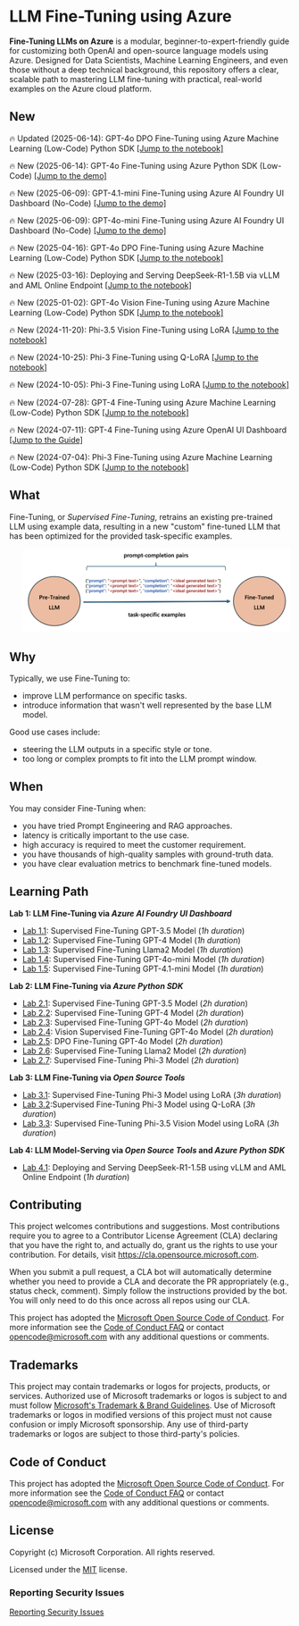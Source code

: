 # LLM Fine-Tuning using Azure 
**Fine-Tuning LLMs on Azure** is a modular, beginner-to-expert-friendly guide for customizing both OpenAI and open-source language models using Azure. Designed for Data Scientists, Machine Learning Engineers, and even those without a deep technical background, this repository offers a clear, scalable path to mastering LLM fine-tuning with practical, real-world examples on the Azure cloud platform.

## New
🔥 Updated (2025-06-14): GPT-4o DPO Fine-Tuning using Azure Machine Learning (Low-Code) Python SDK
<a href="labs/fine_tuning_notebooks/gpt_fine_tuning/gpt_4o_dpo_fine_tuning.ipynb">[Jump to the notebook]</a>

🔥 New (2025-06-14): GPT-4o Fine-Tuning using Azure Python SDK (Low-Code)
<a href="labs/fine_tuning_notebooks/gpt_fine_tuning/gpt_4o_fine_tuning.ipynb">[Jump to the demo]</a>

🔥 New (2025-06-09): GPT-4.1-mini Fine-Tuning using Azure AI Foundry UI Dashboard (No-Code)
<a href="labs/fine_tuning_dashboards/gpt_4.1_mini_fine_tuning_azure_ai_foundry_dashboard.md">[Jump to the demo]</a>

🔥 New (2025-06-09): GPT-4o-mini Fine-Tuning using Azure AI Foundry UI Dashboard (No-Code)
<a href="labs/fine_tuning_dashboards/gpt_4o_mini_fine_tuning_azure_ai_foundry_dashboard.md">[Jump to the demo]</a>

🔥 New (2025-04-16): GPT-4o DPO Fine-Tuning using Azure Machine Learning (Low-Code) Python SDK
<a href="labs/fine_tuning_notebooks/gpt_fine_tuning/gpt_4o_dpo_fine_tuning.ipynb">[Jump to the notebook]</a>

🔥 New (2025-03-16): Deploying and Serving DeepSeek-R1-1.5B via vLLM and AML Online Endpoint
<a href="labs/model_serving_notebooks/deploy_deepseek_r1_1.5b_qwen_via_vllm_and_aml_endpoint.ipynb">[Jump to the notebook]</a>

🔥 New (2025-01-02): GPT-4o Vision Fine-Tuning using Azure Machine Learning (Low-Code) Python SDK
<a href="labs/fine_tuning_notebooks/gpt_fine_tuning/gpt_4o_vision_fine_tuning.ipynb">[Jump to the notebook]</a>

🔥 New (2024-11-20): Phi-3.5 Vision Fine-Tuning using LoRA 
<a href="labs/fine_tuning_notebooks/phi_fine_tuning/phi_35_vision_instruct_fine_tuning_using_lora.ipynb">[Jump to the notebook]</a>

🔥 New (2024-10-25): Phi-3 Fine-Tuning using Q-LoRA 
<a href="labs/fine_tuning_notebooks/phi_fine_tuning/phi_3_mini_4k_instruct_fine_tuning_using_qlora.ipynb">[Jump to the notebook]</a>

🔥 New (2024-10-05): Phi-3 Fine-Tuning using LoRA 
<a href="labs/fine_tuning_notebooks/phi_fine_tuning/phi_3_mini_4k_instruct_fine_tuning_using_lora.ipynb">[Jump to the notebook]</a>

🔥 New (2024-07-28): GPT-4 Fine-Tuning using Azure Machine Learning (Low-Code) Python SDK
<a href="labs/fine_tuning_notebooks/gpt_fine_tuning/gpt_4_fine_tuning.ipynb">[Jump to the notebook]</a>

🔥 New (2024-07-11): GPT-4 Fine-Tuning using Azure OpenAI UI Dashboard
<a href="labs/fine_tuning_dashboards/gpt_4_fine_tuning_aoai_dashboard.md">[Jump to the Guide]</a>

🔥 New (2024-07-04): Phi-3 Fine-Tuning using Azure Machine Learning (Low-Code) Python SDK
<a href="labs/fine_tuning_notebooks/phi_fine_tuning/phi_3_mini_4k_instruct_fine_tuning.ipynb">[Jump to the notebook]</a>

## What
Fine-Tuning, or *Supervised Fine-Tuning*, retrains an existing pre-trained LLM using example data, resulting in a new "custom" fine-tuned LLM that has been optimized for the provided task-specific examples. 
<ol><img src="labs/images/screenshot-fine-tuning-illustration-diagram.png" alt="Screenshot of What is Fine-Tuning illustration diagram." width="600"/></ol>

## Why
Typically, we use Fine-Tuning to:
- improve LLM performance on specific tasks.
- introduce information that wasn't well represented by the base LLM model.

Good use cases include: 
- steering the LLM outputs in a specific style or tone.
- too long or complex prompts to fit into the LLM prompt window.

## When
You may consider Fine-Tuning when:
- you have tried Prompt Engineering and RAG approaches.
- latency is critically important to the use case.
- high accuracy is required to meet the customer requirement.
- you have thousands of high-quality samples with ground-truth data.
- you have clear evaluation metrics to benchmark fine-tuned models.

## Learning Path
**Lab 1: LLM Fine-Tuning via *Azure AI Foundry UI Dashboard***
- [Lab 1.1](labs/fine_tuning_dashboards/gpt_3_fine_tuning_aoai_dashboard.md): Supervised Fine-Tuning GPT-3.5 Model (*1h duration*)
- [Lab 1.2](labs/fine_tuning_dashboards/gpt_4_fine_tuning_aoai_dashboard.md): Supervised Fine-Tuning GPT-4 Model (*1h duration*)
- [Lab 1.3](labs/fine_tuning_dashboards/llama2_fine_tuning_aml_dashboard.md): Supervised Fine-Tuning Llama2 Model (*1h duration*)
- [Lab 1.4](labs/fine_tuning_dashboards/gpt_4o_mini_fine_tuning_azure_ai_foundry_dashboard.md): Supervised Fine-Tuning GPT-4o-mini Model (*1h duration*)
- [Lab 1.5](labs/fine_tuning_dashboards/gpt_4.1_mini_fine_tuning_azure_ai_foundry_dashboard.md): Supervised Fine-Tuning GPT-4.1-mini Model (*1h duration*)

**Lab 2: LLM Fine-Tuning via *Azure Python SDK***
- [Lab 2.1](labs/fine_tuning_notebooks/gpt_fine_tuning/gpt_35_turbo_fine_tuning.ipynb): Supervised Fine-Tuning GPT-3.5 Model (*2h duration*)
- [Lab 2.2](labs/fine_tuning_notebooks/gpt_fine_tuning/gpt_4_fine_tuning.ipynb): Supervised Fine-Tuning GPT-4 Model (*2h duration*)
- [Lab 2.3](labs/fine_tuning_notebooks/gpt_fine_tuning/gpt_4o_fine_tuning.ipynb): Supervised Fine-Tuning GPT-4o Model (*2h duration*)
- [Lab 2.4](labs/fine_tuning_notebooks/gpt_fine_tuning/gpt_4o_vision_fine_tuning.ipynb): Vision Supervised Fine-Tuning GPT-4o Model (*2h duration*)
- [Lab 2.5](labs/fine_tuning_notebooks/gpt_fine_tuning/gpt_4o_dpo_fine_tuning.ipynb): DPO Fine-Tuning GPT-4o Model (*2h duration*)
- [Lab 2.6](labs/fine_tuning_notebooks/llama_fine_tuning/llama_2_7b_fine_tuning.ipynb): Supervised Fine-Tuning Llama2 Model (*2h duration*)
- [Lab 2.7](labs/fine_tuning_notebooks/phi_fine_tuning/phi_3_mini_4k_instruct_fine_tuning.ipynb): Supervised Fine-Tuning Phi-3 Model (*2h duration*)

**Lab 3: LLM Fine-Tuning via *Open Source Tools***
- [Lab 3.1](labs/fine_tuning_notebooks/phi_fine_tuning/phi_3_mini_4k_instruct_fine_tuning_using_lora.ipynb): Supervised Fine-Tuning Phi-3 Model using LoRA (*3h duration*)
- [Lab 3.2](labs/fine_tuning_notebooks/phi_fine_tuning/phi_3_mini_4k_instruct_fine_tuning_using_qlora.ipynb):Supervised Fine-Tuning Phi-3 Model using Q-LoRA (*3h duration*)
- [Lab 3.3](labs/fine_tuning_notebooks/phi_fine_tuning/phi_35_vision_instruct_fine_tuning_using_lora.ipynb): Supervised Fine-Tuning Phi-3.5 Vision Model using LoRA (*3h duration*)

**Lab 4: LLM Model-Serving via *Open Source Tools* and *Azure Python SDK***
- [Lab 4.1](/labs/model_serving_notebooks/deploy_deepseek_r1_1.5b_qwen_via_vllm_and_aml_endpoint.ipynb): Deploying and Serving DeepSeek-R1-1.5B using vLLM and AML Online Endpoint (*1h duration*)

## Contributing
This project welcomes contributions and suggestions.  Most contributions require you to agree to a
Contributor License Agreement (CLA) declaring that you have the right to, and actually do, grant us
the rights to use your contribution. For details, visit https://cla.opensource.microsoft.com.

When you submit a pull request, a CLA bot will automatically determine whether you need to provide
a CLA and decorate the PR appropriately (e.g., status check, comment). Simply follow the instructions
provided by the bot. You will only need to do this once across all repos using our CLA.

This project has adopted the [Microsoft Open Source Code of Conduct](https://opensource.microsoft.com/codeofconduct/).
For more information see the [Code of Conduct FAQ](https://opensource.microsoft.com/codeofconduct/faq/) or
contact [opencode@microsoft.com](mailto:opencode@microsoft.com) with any additional questions or comments.

## Trademarks
This project may contain trademarks or logos for projects, products, or services. Authorized use of Microsoft 
trademarks or logos is subject to and must follow 
[Microsoft's Trademark & Brand Guidelines](https://www.microsoft.com/en-us/legal/intellectualproperty/trademarks/usage/general).
Use of Microsoft trademarks or logos in modified versions of this project must not cause confusion or imply Microsoft sponsorship.
Any use of third-party trademarks or logos are subject to those third-party's policies.

## Code of Conduct
This project has adopted the
[Microsoft Open Source Code of Conduct](https://opensource.microsoft.com/codeofconduct/).
For more information see the
[Code of Conduct FAQ](https://opensource.microsoft.com/codeofconduct/faq/)
or contact [opencode@microsoft.com](mailto:opencode@microsoft.com)
with any additional questions or comments.

## License
Copyright (c) Microsoft Corporation. All rights reserved.

Licensed under the [MIT](LICENSE) license.

### Reporting Security Issues
[Reporting Security Issues](https://github.com/microsoft/repo-templates/blob/main/shared/SECURITY.md)



